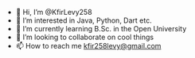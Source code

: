- 👋 Hi, I’m @KfirLevy258
- 👀 I’m interested in Java, Python, Dart etc.
- 🌱 I’m currently learning B.Sc. in the Open University
- 💞️ I’m looking to collaborate on cool things
- 📫 How to reach me kfir258levy@gmail.com

<!---
KfirLevy258/KfirLevy258 is a ✨ special ✨ repository because its `README.md` (this file) appears on your GitHub profile.
You can click the Preview link to take a look at your changes.
--->
